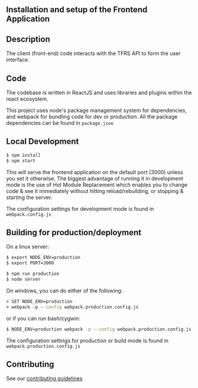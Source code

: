 Installation and setup of the Frontend Application
------------------------
## Description

The client (front-end) code interacts with the TFRS API to form the user interface.

## Code
The codebase is written in ReactJS and uses libraries and plugins within the react ecosystem.

This project uses node's package management system for dependencies, and webpack for bundling code for dev or production. All the package dependencies can be found in `package.json`

## Local Development
```bash
$ npm install
$ npm start
```

This will serve the frontend application on the default port (3000) unless you set it otherwise. The biggest advantage of running it in development mode is the use of Hot Module Replacement which enables you to change code & see it immediately without hitting reload/rebuilding, or stopping & starting the server.

The configuration settings for development mode is found in `webpack.config.js`


## Building for production/deployment
On a linux server:
```bash
$ export NODE_ENV=production
$ export PORT=3000

$ npm run production
$ node server
```

On windows, you can do either of the following:
```bat
> SET NODE_ENV=production
> webpack -p --config webpack.production.config.js
```
or if you can run bash/cygwin:
```bash
$ NODE_ENV=production webpack -p --config webpack.production.config.js
```

The configuration settings for production or build mode is found in `webpack.production.config.js`

## Contributing
See our [contributing guidelines](contributing.md)
